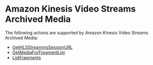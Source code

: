# Amazon Kinesis Video Streams Archived Media<a name="API_Operations_Amazon_Kinesis_Video_Streams_Archived_Media"></a>

The following actions are supported by Amazon Kinesis Video Streams Archived Media:
+  [GetHLSStreamingSessionURL](API_reader_GetHLSStreamingSessionURL.md) 
+  [GetMediaForFragmentList](API_reader_GetMediaForFragmentList.md) 
+  [ListFragments](API_reader_ListFragments.md) 